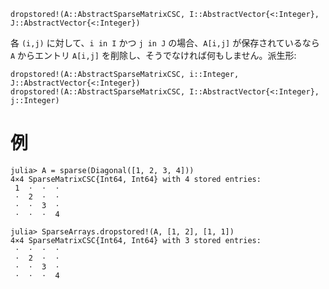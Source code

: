```
dropstored!(A::AbstractSparseMatrixCSC, I::AbstractVector{<:Integer}, J::AbstractVector{<:Integer})
```

各 `(i,j)` に対して、`i in I` かつ `j in J` の場合、`A[i,j]` が保存されているなら `A` からエントリ `A[i,j]` を削除し、そうでなければ何もしません。派生形:

```
dropstored!(A::AbstractSparseMatrixCSC, i::Integer, J::AbstractVector{<:Integer})
dropstored!(A::AbstractSparseMatrixCSC, I::AbstractVector{<:Integer}, j::Integer)
```

# 例

```jldoctest
julia> A = sparse(Diagonal([1, 2, 3, 4]))
4×4 SparseMatrixCSC{Int64, Int64} with 4 stored entries:
 1  ⋅  ⋅  ⋅
 ⋅  2  ⋅  ⋅
 ⋅  ⋅  3  ⋅
 ⋅  ⋅  ⋅  4

julia> SparseArrays.dropstored!(A, [1, 2], [1, 1])
4×4 SparseMatrixCSC{Int64, Int64} with 3 stored entries:
 ⋅  ⋅  ⋅  ⋅
 ⋅  2  ⋅  ⋅
 ⋅  ⋅  3  ⋅
 ⋅  ⋅  ⋅  4
```
